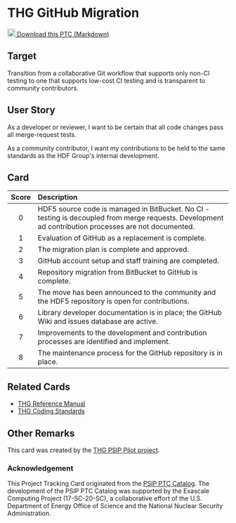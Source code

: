 [metadata:tags]:- "bssw-psip-ptc"
# THG GitHub Migration

<a href='/ptc-catalog/catalog/THGGitHubMigration.md' download><img src='/ptc-catalog/assets/images/download.png' width='18'> Download this PTC (Markdown)</a>

## Target

Transition from a collaborative Git workflow that supports only non-CI testing to one that supports low-cost CI testing and is transparent to community contributors.

## User Story

As a developer or reviewer, I want to be certain that all code changes pass all merge-request tests.

As a community contributor, I want my contributions to be held to the same standards as the HDF Group's internal development.

## Card

| Score | Description |
|:-----:|:------------|
| 0 | HDF5 source code is managed in BitBucket. No CI - testing is decoupled from merge requests. Development ad contribution processes are not documented.|
| 1 | Evaluation of GitHub as a replacement is complete.|
| 2 | The migration plan is complete and approved. |
| 3 | GitHub account setup and staff training are completed. |
| 4 | Repository migration from BitBucket to GitHub is complete. |
| 5 | The move has been announced to the community and the HDF5 repository is open for contributions. |
| 6 | Library developer documentation is in place; the GitHub Wiki and issues database are active. |
| 7 | Improvements to the development and contribution processes are identified and implement. |
| 8 | The maintenance process for the GitHub repository is in place. |

## Related Cards

- [THG Reference Manual](THGReferenceManual.md)
- [THG Coding Standards](THGCodingStandards.md)

## Other Remarks

This card was created by the [THG PSIP Pilot project](https://www.osti.gov/biblio/1698291-psip-hdf5pilot-project-final-report).


### Acknowledgement

This Project Tracking Card originated from the [PSIP PTC Catalog](https://bssw-psip.github.io/ptc-catalog/). The development of the PSIP PTC Catalog was supported by the Exascale Computing Project (17-SC-20-SC), a collaborative effort of the U.S. Department of Energy Office of Science and the National Nuclear Security Administration.
